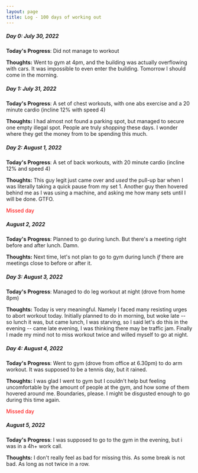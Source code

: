 ```yaml
---
layout: page
title: Log - 100 days of working out
---
```



##### Day 0: July 30, 2022

**Today's Progress**: Did not manage to workout

**Thoughts:** Went to gym at 4pm, and the building was actually overflowing with cars. It was impossible to even enter the building. Tomorrow I should come in the morning.




<div class="divider"></div>

##### Day 1: July 31, 2022

**Today's Progress**: A set of chest workouts, with one abs exercise and a 20 minute cardio (incline 12% with speed 4)

**Thoughts:** I had almost not found a parking spot, but managed to secure one empty illegal spot. People are truly _shopping_ these days. I wonder where they get the money from to be spending this much.


<div class="divider"></div>

##### Day 2: August 1, 2022

**Today's Progress**: A set of back workouts, with 20 minute cardio (incline 12% and speed 4)

**Thoughts:** This guy legit just came over and _used_ the pull-up bar when I was literally taking a quick pause from my set 1. Another guy then hovered behind me as I was using a machine, and asking me how many sets until I will be done. GTFO.


<div class="divider"></div>
<span style=color:red> Missed day</span>

##### August 2, 2022

**Today's Progress**: Planned to go during lunch. But there's a meeting right before and after lunch. Damn.

**Thoughts:** Next time, let's not plan to go to gym during lunch _if_ there are meetings close to before or after it.


<div class="divider"></div>

##### Day 3: August 3, 2022

**Today's Progress**: Managed to do leg workout at night (drove from home 8pm)

**Thoughts:** Today is very meaningful. Namely I faced many resisting urges to abort workout today. Initially planned to do in morning, but woke late -- so lunch it was, but came lunch, I was starving, so I said let's do this in the evening -- came late evening, I was thinking there may be traffic jam. Finally I made my mind not to miss workout twice and willed myself to go at night.


<div class="divider"></div>

##### Day 4: August 4, 2022

**Today's Progress**: Went to gym (drove from office at 6.30pm) to do arm workout. It was supposed to be a tennis day, but it rained.

**Thoughts:** I was glad I went to gym but I couldn't help but feeling uncomfortable by the amount of people at the gym, and how some of them hovered around me. Boundaries, please. I might be disgusted enough to go during this time again.


<div class="divider"></div>

<span style=color:red> Missed day</span>

##### August 5, 2022

**Today's Progress**: I was supposed to go to the gym in the evening, but i was in a 4h+ work call.

**Thoughts:** I don't really feel as bad for missing this. As some break is not bad. As long as not twice in a row.


<div class="divider"></div>







